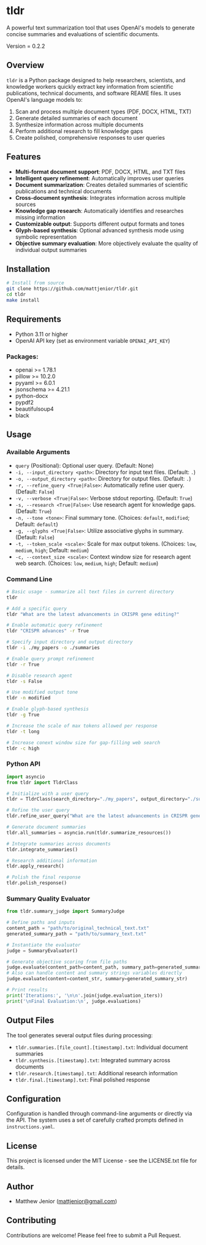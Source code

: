 # tldr

A powerful text summarization tool that uses OpenAI's models to generate concise summaries and evaluations of scientific documents.

Version = 0.2.2

## Overview

`tldr` is a Python package designed to help researchers, scientists, and knowledge workers quickly extract key information from scientific publications, technical documents, and software REAME files. It uses OpenAI's language models to:

1. Scan and process multiple document types (PDF, DOCX, HTML, TXT)
2. Generate detailed summaries of each document
3. Synthesize information across multiple documents
4. Perform additional research to fill knowledge gaps
5. Create polished, comprehensive responses to user queries

## Features

- **Multi-format document support**: PDF, DOCX, HTML, and TXT files
- **Intelligent query refinement**: Automatically improves user queries
- **Document summarization**: Creates detailed summaries of scientific publications and technical documents
- **Cross-document synthesis**: Integrates information across multiple sources
- **Knowledge gap research**: Automatically identifies and researches missing information
- **Customizable output**: Supports different output formats and tones
- **Glyph-based synthesis**: Optional advanced synthesis mode using symbolic representation
- **Objective summary evaluation**: More objectively evaluate the quality of individual output summaries

## Installation

```bash
# Install from source
git clone https://github.com/mattjenior/tldr.git
cd tldr
make install
```

## Requirements

- Python 3.11 or higher
- OpenAI API key (set as environment variable `OPENAI_API_KEY`)

### Packages:

- openai >= 1.78.1
- pillow >= 10.2.0
- pyyaml >= 6.0.1
- jsonschema >= 4.21.1
- python-docx
- pypdf2
- beautifulsoup4
- black

## Usage

### Available Arguments

*   `query` (Positional): Optional user query. (Default: None)
*   `-i, --input_directory <path>`: Directory for input text files. (Default: `.`)
*   `-o, --output_directory <path>`: Directory for output files. (Default: `.`)
*   `-r, --refine_query <True|False>`: Automatically refine user query. (Default: `False`)
*   `-v, --verbose <True|False>`: Verbose stdout reporting. (Default: `True`)
*   `-s, --research <True|False>`: Use research agent for knowledge gaps. (Default: `True`)
*   `-n, --tone <tone>`: Final summary tone. (Choices: `default`, `modified`; Default: `default`)
*   `-g, --glyphs <True|False>`: Utilize associative glyphs in summary. (Default: `False`)
*   `-t, --token_scale <scale>`: Scale for max output tokens. (Choices: `low`, `medium`, `high`; Default: `medium`)
*   `-c, --context_size <scale>`: Context window size for research agent web search. (Choices: `low`, `medium`, `high`; Default: `medium`)

### Command Line

```bash
# Basic usage - summarize all text files in current directory
tldr

# Add a specific query
tldr "What are the latest advancements in CRISPR gene editing?"

# Enable automatic query refinement
tldr "CRISPR advances" -r True

# Specify input directory and output directory
tldr -i ./my_papers -o ./summaries

# Enable query prompt refinement
tldr -r True

# Disable research agent
tldr -s False

# Use modified output tone
tldr -n modified

# Enable glyph-based synthesis
tldr -g True

# Increase the scale of max tokens allowed per response
tldr -t long

# Increase conext window size for gap-filling web search
tldr -c high
```

### Python API

```python
import asyncio
from tldr import TldrClass

# Initialize with a user query
tldr = TldrClass(search_directory="./my_papers", output_directory="./summaries")

# Refine the user query
tldr.refine_user_query("What are the latest advancements in CRISPR gene editing?")

# Generate document summaries
tldr.all_summaries = asyncio.run(tldr.summarize_resources())

# Integrate summaries across documents
tldr.integrate_summaries()

# Research additional information
tldr.apply_research()

# Polish the final response
tldr.polish_response()
```

### Summary Quality Evaluator

```python
from tldr.summary_judge import SummaryJudge

# Define paths and inputs
content_path = "path/to/original_technical_text.txt"
generated_summary_path = "path/to/summary_text.txt"

# Instantiate the evaluator
judge = SummaryEvaluator()

# Generate objective scoring from file paths
judge.evaluate(content_path=content_path, summary_path=generated_summary_path)
# Also can handle content and summary strings variables directly
judge.evaluate(content=content_str, summary=generated_summary_str)

# Print results
print('Iterations:', '\n\n'.join(judge.evaluation_iters))
print('\nFinal Evaluation:\n', judge.evaluations)

```

## Output Files

The tool generates several output files during processing:

- `tldr.summaries.[file_count].[timestamp].txt`: Individual document summaries
- `tldr.synthesis.[timestamp].txt`: Integrated summary across documents
- `tldr.research.[timestamp].txt`: Additional research information
- `tldr.final.[timestamp].txt`: Final polished response

## Configuration

Configuration is handled through command-line arguments or directly via the API. The system uses a set of carefully crafted prompts defined in `instructions.yaml`.

## License

This project is licensed under the MIT License - see the LICENSE.txt file for details.

## Author

- Matthew Jenior (mattjenior@gmail.com)

## Contributing

Contributions are welcome! Please feel free to submit a Pull Request.
